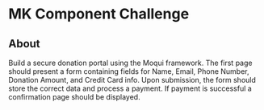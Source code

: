 # MK Component Challenge

## About
Build a secure donation portal using the Moqui framework. The first page should present a form containing fields for Name, Email, Phone Number, Donation Amount, and Credit Card info. Upon submission, the form should store the correct data and process a payment. If payment is successful a confirmation page should be displayed.
